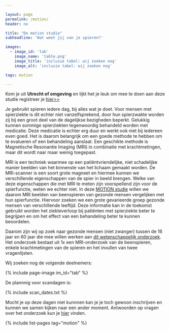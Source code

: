 ```yaml
---

layout: page
permalink: /motion/
header: no

title: "De motion studie"
subheadline: 'Wat weet jij van je spieren?'

images:
  - image_id: 'tab'
    image_name: 'table.png'
    image_title: 'inclusie tabel: wij zoeken nog'
    image_alt: 'inclusie tabel: wij zoeken nog' 

tags: motion

---
```


Kom je uit **Utrecht of omgeving** en lijkt het je leuk om mee te doen aan deze studie registreer je [hier>>](/motion/registratie/)

Je gebruikt spieren iedere dag, bij alles wat je doet. Voor mensen met spierziekte is dit echter niet vanzelfsprekend, door hun spierzwakte worden zij bij een groot deel van de dagelijkse bezigheden beperkt. Gelukkig kunnen sommige spierziekten tegenwoordig behandeld worden met medicatie. Deze medicatie is echter erg duur en werkt ook niet bij iedereen even goed. Het is daarom belangrijk om een goede methode te hebben om te evalueren of een behandeling aanslaat. Een geschikte methode is Magnetische Resonantie Imaging (MRI) in combinatie met krachtmetingen, maar dit wordt naar maar weinig toegepast.

MRI is een techniek waarmee op een patiëntvriendelijke, niet schadelijke manier beelden van het binnenste van het lichaam gemaakt worden. De MRI-scanner is een soort grote magneet en hiermee kunnen we verschillende eigenschappen van de spier in beeld brengen. Welke van deze eigenschappen die met MRI te meten zijn voorspellend zijn voor de spierfunctie, weten we echter niet. In deze [MOTION studie](/motion/onderzoek/) willen we daarom MRI beelden van beenspieren van gezonde mensen vergelijken met hun spierfunctie. Hiervoor zoeken we een grote gevarieerde groep gezonde mensen van verschillende leeftijd. Deze informatie kan in de toekomst gebruikt worden het ziekteverloop bij patiënten met spierziekte beter te begrijpen en om het effect van een behandeling beter te kunnen beoordelen.

Daarom zijn wij op zoek naar gezonde mensen (niet zwanger) tussen de 16 jaar en 60 jaar die mee willen werken aan [dit wetenschappelijk onderzoek](/motion/onderzoek/). Het onderzoek bestaat uit 1x een MRI-onderzoek van de beenspieren, enkele krachtmetingen van de spieren en het invullen van twee vragenlijsten.

Wij zoeken nog de volgende deelnemers:

{% include page-image im_id="tab" %}

De plannnig voor scandagen is:

{% include scan_dates.txt %}

Mocht je op deze dagen niet kunnnen kan je je toch gewoon inschrijven en kunnen we samen kijken naar een ander moment.
Antwoorden op vragen over het onderzoek kun je [hier](/motion/vragen/) vinden.

{% include list-pages tag="motion" %}
